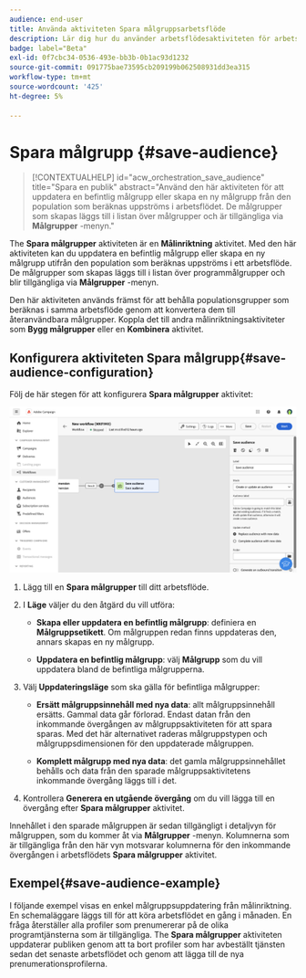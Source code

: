 ```yaml
---
audience: end-user
title: Använda aktiviteten Spara målgruppsarbetsflöde
description: Lär dig hur du använder arbetsflödesaktiviteten för arbetsflöden
badge: label="Beta"
exl-id: 0f7cbc34-0536-493e-bb3b-0b1ac93d1232
source-git-commit: 091775bae73595cb209199b062508931dd3ea315
workflow-type: tm+mt
source-wordcount: '425'
ht-degree: 5%

---
```


# Spara målgrupp {#save-audience}


>[!CONTEXTUALHELP]
>id="acw_orchestration_save_audience"
>title="Spara en publik"
>abstract="Använd den här aktiviteten för att uppdatera en befintlig målgrupp eller skapa en ny målgrupp från den population som beräknas uppströms i arbetsflödet. De målgrupper som skapas läggs till i listan över målgrupper och är tillgängliga via **Målgrupper** -menyn."


The **Spara målgrupper** aktiviteten är en **Målinriktning** aktivitet. Med den här aktiviteten kan du uppdatera en befintlig målgrupp eller skapa en ny målgrupp utifrån den population som beräknas uppströms i ett arbetsflöde. De målgrupper som skapas läggs till i listan över programmålgrupper och blir tillgängliga via **Målgrupper** -menyn.

Den här aktiviteten används främst för att behålla populationsgrupper som beräknas i samma arbetsflöde genom att konvertera dem till återanvändbara målgrupper. Koppla det till andra målinriktningsaktiviteter som **Bygg målgrupper** eller en **Kombinera** aktivitet.

## Konfigurera aktiviteten Spara målgrupp{#save-audience-configuration}

Följ de här stegen för att konfigurera **Spara målgrupper** aktivitet:

![](../assets/workflow-save-audience.png)

1. Lägg till en **Spara målgrupper** till ditt arbetsflöde.

1. I **Läge** väljer du den åtgärd du vill utföra:

   * **Skapa eller uppdatera en befintlig målgrupp**: definiera en **Målgruppsetikett**. Om målgruppen redan finns uppdateras den, annars skapas en ny målgrupp.

   * **Uppdatera en befintlig målgrupp**: välj **Målgrupp** som du vill uppdatera bland de befintliga målgrupperna.

1. Välj **Uppdateringsläge** som ska gälla för befintliga målgrupper:

   * **Ersätt målgruppsinnehåll med nya data**: allt målgruppsinnehåll ersätts. Gammal data går förlorad.  Endast datan från den inkommande övergången av målgruppsaktiviteten för att spara sparas. Med det här alternativet raderas målgruppstypen och målgruppsdimensionen för den uppdaterade målgruppen.

   * **Komplett målgrupp med nya data**: det gamla målgruppsinnehållet behålls och data från den sparade målgruppsaktivitetens inkommande övergång läggs till i det.

1. Kontrollera **Generera en utgående övergång** om du vill lägga till en övergång efter **Spara målgrupper** aktivitet.

Innehållet i den sparade målgruppen är sedan tillgängligt i detaljvyn för målgruppen, som du kommer åt via **Målgrupper** -menyn. Kolumnerna som är tillgängliga från den här vyn motsvarar kolumnerna för den inkommande övergången i arbetsflödets **Spara målgrupper** aktivitet.


## Exempel{#save-audience-example}

I följande exempel visas en enkel målgruppsuppdatering från målinriktning. En schemaläggare läggs till för att köra arbetsflödet en gång i månaden. En fråga återställer alla profiler som prenumererar på de olika programtjänsterna som är tillgängliga. The **Spara målgrupper** aktiviteten uppdaterar publiken genom att ta bort profiler som har avbeställt tjänsten sedan det senaste arbetsflödet och genom att lägga till de nya prenumerationsprofilerna.
